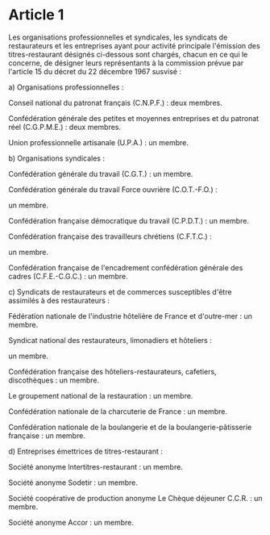 # Article 1

Les organisations professionnelles et syndicales, les syndicats de restaurateurs et les entreprises ayant pour activité principale l'émission des titres-restaurant désignés ci-dessous sont chargés, chacun en ce qui le concerne, de désigner leurs représentants à la commission prévue par l'article 15 du décret du 22 décembre 1967 susvisé :

a) Organisations professionnelles :

Conseil national du patronat français (C.N.P.F.) : deux membres.

Confédération générale des petites et moyennes entreprises et du patronat réel (C.G.P.M.E.) : deux membres.

Union professionnelle artisanale (U.P.A.) : un membre.

b) Organisations syndicales :

Confédération générale du travail (C.G.T.) : un membre.

Confédération générale du travail Force ouvrière (C.O.T.-F.O.) :

un membre.

Confédération française démocratique du travail (C.P.D.T.) : un membre.

Confédération française des travailleurs chrétiens (C.F.T.C.) :

un membre.

Confédération française de l'encadrement confédération générale des cadres (C.F.E.-C.G.C.) : un membre.

c) Syndicats de restaurateurs et de commerces susceptibles d'être assimilés à des restaurateurs :

Fédération nationale de l'industrie hôtelière de France et d'outre-mer : un membre.

Syndicat national des restaurateurs, limonadiers et hôteliers :

un membre.

Confédération française des hôteliers-restaurateurs, cafetiers, discothèques : un membre.

Le groupement national de la restauration : un membre.

Confédération nationale de la charcuterie de France : un membre.

Confédération nationale de la boulangerie et de la boulangerie-pâtisserie française : un membre.

d) Entreprises émettrices de titres-restaurant :

Société anonyme lntertitres-restaurant : un membre.

Société anonyme Sodetir : un membre.

Société coopérative de production anonyme Le Chèque déjeuner C.C.R. : un membre.

Société anonyme Accor : un membre.
